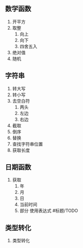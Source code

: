 ## 数学函数
1. 开平方
2. 取整
   1. 向上
   2. 向下
   3. 四舍五入
3. 绝对值
4. 随机

## 字符串
1. 转大写
2. 转小写
3. 去空白符
   1. 两头
   2. 左边
   3. 右边
4. 截取
5. 倒序
6. 替换
7. 查找字符串位置
8. 获取长度

## 日期函数
1. 获取
   1. 年
   2. 月
   3. 日
   4. 当前时间
   5. 部分 使用表达式 #标题/TODO

## 类型转化
1. 类型转化